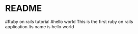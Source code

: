 # README

#Ruby on rails tutorial
#hello world
This is the first ruby on rails application.Its name is  hello world
